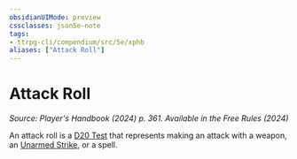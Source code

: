 ```yaml
---
obsidianUIMode: preview
cssclasses: json5e-note
tags:
- ttrpg-cli/compendium/src/5e/xphb
aliases: ["Attack Roll"]
---
```

# Attack Roll
*Source: Player's Handbook (2024) p. 361. Available in the Free Rules (2024)* 

An attack roll is a [D20 Test](d20-test-xphb.md) that represents making an attack with a weapon, an [Unarmed Strike](unarmed-strike-xphb.md), or a spell.
